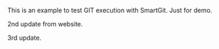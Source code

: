 This is an example to test GIT execution with SmartGit. Just for demo.

2nd update from website.

3rd update.